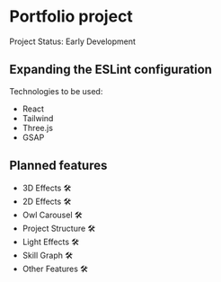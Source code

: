 # Portfolio project

Project Status: Early Development

## Expanding the ESLint configuration

Technologies to be used:

- React
- Tailwind
- Three.js
- GSAP

## Planned features

- 3D Effects 🛠
- 2D Effects 🛠
- Owl Carousel 🛠
- Project Structure 🛠
- Light Effects 🛠
- Skill Graph 🛠
- Other Features 🛠
